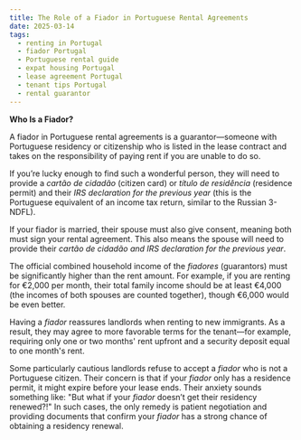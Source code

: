 ```yaml
---
title: The Role of a Fiador in Portuguese Rental Agreements
date: 2025-03-14
tags: 
  - renting in Portugal
  - fiador Portugal
  - Portuguese rental guide
  - expat housing Portugal
  - lease agreement Portugal
  - tenant tips Portugal
  - rental guarantor
---
```

**Who Is a Fiador?**

A fiador in Portuguese rental agreements is a guarantor—someone with Portuguese residency or citizenship who is listed in the lease contract and takes on the responsibility of paying rent if you are unable to do so.

If you’re lucky enough to find such a wonderful person, they will need to provide a _cartão de cidadão_ (citizen card) or _título de residência_ (residence permit) and their _IRS declaration for the previous year_ (this is the Portuguese equivalent of an income tax return, similar to the Russian 3-NDFL).

If your fiador is married, their spouse must also give consent, meaning both must sign your rental agreement. This also means the spouse will need to provide their _cartão de cidadão and IRS declaration for the previous year_.

The official combined household income of the _fiadores_ (guarantors) must be significantly higher than the rent amount. For example, if you are renting for €2,000 per month, their total family income should be at least €4,000 (the incomes of both spouses are counted together), though €6,000 would be even better.

Having a _fiador_ reassures landlords when renting to new immigrants. As a result, they may agree to more favorable terms for the tenant—for example, requiring only one or two months' rent upfront and a security deposit equal to one month's rent.

Some particularly cautious landlords refuse to accept a _fiador_ who is not a Portuguese citizen. Their concern is that if your _fiador_ only has a residence permit, it might expire before your lease ends. Their anxiety sounds something like: "But what if your _fiador_ doesn’t get their residency renewed?!" In such cases, the only remedy is patient negotiation and providing documents that confirm your _fiador_ has a strong chance of obtaining a residency renewal.
